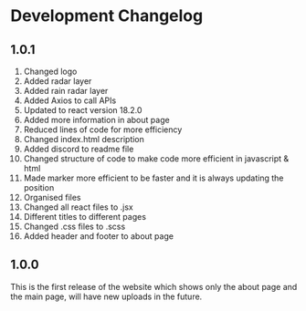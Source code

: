# Development Changelog

## 1.0.1

1. Changed logo
1. Added radar layer
1. Added rain radar layer
1. Added Axios to call APIs
1. Updated to react version 18.2.0
1. Added more information in about page
1. Reduced lines of code for more efficiency
1. Changed index.html description
1. Added discord to readme file
1. Changed structure of code to make code more efficient in javascript & html
1. Made marker more efficient to be faster and it is always updating the position
1. Organised files
1. Changed all react files to .jsx
1. Different titles to different pages
1. Changed .css files to .scss
1. Added header and footer to about page

## 1.0.0

This is the first release of the website which shows only the about page and the main page, will have new uploads in the future.